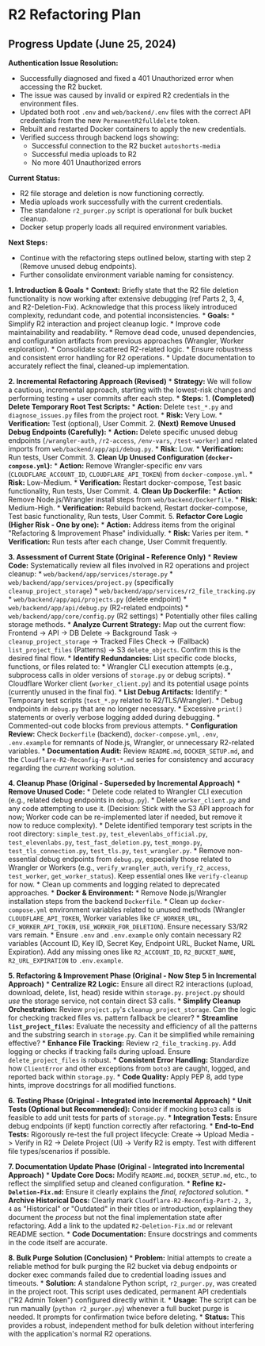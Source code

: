 # R2 Refactoring Plan

## Progress Update (June 25, 2024)

**Authentication Issue Resolution:**
- Successfully diagnosed and fixed a 401 Unauthorized error when accessing the R2 bucket.
- The issue was caused by invalid or expired R2 credentials in the environment files.
- Updated both root `.env` and `web/backend/.env` files with the correct API credentials from the new `PermanentR2fulldelete` token.
- Rebuilt and restarted Docker containers to apply the new credentials.
- Verified success through backend logs showing:
  - Successful connection to the R2 bucket `autoshorts-media`
  - Successful media uploads to R2
  - No more 401 Unauthorized errors

**Current Status:**
- R2 file storage and deletion is now functioning correctly.
- Media uploads work successfully with the current credentials.
- The standalone `r2_purger.py` script is operational for bulk bucket cleanup.
- Docker setup properly loads all required environment variables.

**Next Steps:**
- Continue with the refactoring steps outlined below, starting with step 2 (Remove unused debug endpoints).
- Further consolidate environment variable naming for consistency.

**1. Introduction & Goals**
    *   **Context:** Briefly state that the R2 file deletion functionality is now working after extensive debugging (ref Parts 2, 3, 4, and R2-Deletion-Fix). Acknowledge that this process likely introduced complexity, redundant code, and potential inconsistencies.
    *   **Goals:**
        *   Simplify R2 interaction and project cleanup logic.
        *   Improve code maintainability and readability.
        *   Remove dead code, unused dependencies, and configuration artifacts from previous approaches (Wrangler, Worker exploration).
        *   Consolidate scattered R2-related logic.
        *   Ensure robustness and consistent error handling for R2 operations.
        *   Update documentation to accurately reflect the final, cleaned-up implementation.

**2. Incremental Refactoring Approach (Revised)**
    *   **Strategy:** We will follow a cautious, incremental approach, starting with the lowest-risk changes and performing testing + user commits after each step.
    *   **Steps:**
        1.  **(Completed)** **Delete Temporary Root Test Scripts:**
            *   **Action:** Delete `test_*.py` and `diagnose_issues.py` files from the project root.
            *   **Risk:** Very Low.
            *   **Verification:** Test (optional), User Commit.
        2.  **(Next)** **Remove Unused Debug Endpoints (Carefully):**
            *   **Action:** Delete specific unused debug endpoints (`/wrangler-auth`, `/r2-access`, `/env-vars`, `/test-worker`) and related imports from `web/backend/app/api/debug.py`.
            *   **Risk:** Low.
            *   **Verification:** Run tests, User Commit.
        3.  **Clean Up Unused Configuration (`docker-compose.yml`):**
            *   **Action:** Remove Wrangler-specific env vars (`CLOUDFLARE_ACCOUNT_ID`, `CLOUDFLARE_API_TOKEN`) from `docker-compose.yml`.
            *   **Risk:** Low-Medium.
            *   **Verification:** Restart docker-compose, Test basic functionality, Run tests, User Commit.
        4.  **Clean Up Dockerfile:**
            *   **Action:** Remove Node.js/Wrangler install steps from `web/backend/Dockerfile`.
            *   **Risk:** Medium-High.
            *   **Verification:** Rebuild backend, Restart docker-compose, Test basic functionality, Run tests, User Commit.
        5.  **Refactor Core Logic (Higher Risk - One by one):**
            *   **Action:** Address items from the original "Refactoring & Improvement Phase" individually.
            *   **Risk:** Varies per item.
            *   **Verification:** Run tests after each change, User Commit frequently.

**3. Assessment of Current State (Original - Reference Only)**
    *   **Review Code:** Systematically review all files involved in R2 operations and project cleanup:
        *   `web/backend/app/services/storage.py`
        *   `web/backend/app/services/project.py` (specifically `cleanup_project_storage`)
        *   `web/backend/app/services/r2_file_tracking.py`
        *   `web/backend/app/api/projects.py` (delete endpoint)
        *   `web/backend/app/api/debug.py` (R2-related endpoints)
        *   `web/backend/app/core/config.py` (R2 settings)
        *   Potentially other files calling storage methods.
    *   **Analyze Current Strategy:** Map out the current flow: Frontend -> API -> DB Delete -> Background Task -> `cleanup_project_storage` -> Tracked Files Check -> (Fallback) `list_project_files` (Patterns) -> S3 `delete_objects`. Confirm this is the desired final flow.
    *   **Identify Redundancies:** List specific code blocks, functions, or files related to:
        *   Wrangler CLI execution attempts (e.g., subprocess calls in older versions of `storage.py` or debug scripts).
        *   Cloudflare Worker client (`worker_client.py`) and its potential usage points (currently unused in the final fix).
    *   **List Debug Artifacts:** Identify:
        *   Temporary test scripts (`test_*.py` related to R2/TLS/Wrangler).
        *   Debug endpoints in `debug.py` that are no longer necessary.
        *   Excessive `print()` statements or overly verbose logging added during debugging.
        *   Commented-out code blocks from previous attempts.
    *   **Configuration Review:** Check `Dockerfile` (backend), `docker-compose.yml`, `.env`, `.env.example` for remnants of Node.js, Wrangler, or unnecessary R2-related variables.
    *   **Documentation Audit:** Review `README.md`, `DOCKER_SETUP.md`, and the `Cloudflare-R2-Reconfig-Part-*.md` series for consistency and accuracy regarding the *current* working solution.

**4. Cleanup Phase (Original - Superseded by Incremental Approach)**
    *   **Remove Unused Code:**
        *   Delete code related to Wrangler CLI execution (e.g., related debug endpoints in `debug.py`).
        *   Delete `worker_client.py` and any code attempting to use it. (Decision: Stick with the S3 API approach for now; Worker code can be re-implemented later if needed, but remove it now to reduce complexity).
        *   Delete identified temporary test scripts in the root directory: `simple_test.py`, `test_elevenlabs_official.py`, `test_elevenlabs.py`, `test_fast_deletion.py`, `test_mongo.py`, `test_tls_connection.py`, `test_tls.py`, `test_wrangler.py`.
        *   Remove non-essential debug endpoints from `debug.py`, especially those related to Wrangler or Workers (e.g., `verify_wrangler_auth`, `verify_r2_access`, `test_worker`, `get_worker_status`). Keep essential ones like `verify-cleanup` for now.
        *   Clean up comments and logging related to deprecated approaches.
    *   **Docker & Environment:**
        *   Remove Node.js/Wrangler installation steps from the backend `Dockerfile`.
        *   Clean up `docker-compose.yml` environment variables related to unused methods (Wrangler `CLOUDFLARE_API_TOKEN`, Worker variables like `CF_WORKER_URL`, `CF_WORKER_API_TOKEN`, `USE_WORKER_FOR_DELETION`). Ensure necessary S3/R2 vars remain.
        *   Ensure `.env` and `.env.example` only contain necessary R2 variables (Account ID, Key ID, Secret Key, Endpoint URL, Bucket Name, URL Expiration). Add any missing ones like `R2_ACCOUNT_ID`, `R2_BUCKET_NAME`, `R2_URL_EXPIRATION` to `.env.example`.

**5. Refactoring & Improvement Phase (Original - Now Step 5 in Incremental Approach)**
    *   **Centralize R2 Logic:** Ensure all direct R2 interactions (upload, download, delete, list, head) reside within `storage.py`. `project.py` should *use* the storage service, not contain direct S3 calls.
    *   **Simplify Cleanup Orchestration:** Review `project.py`'s `cleanup_project_storage`. Can the logic for checking tracked files vs. pattern fallback be clearer?
    *   **Streamline `list_project_files`:** Evaluate the necessity and efficiency of all the patterns and the substring search in `storage.py`. Can it be simplified while remaining effective?
    *   **Enhance File Tracking:** Review `r2_file_tracking.py`. Add logging or checks if tracking fails during upload. Ensure `delete_project_files` is robust.
    *   **Consistent Error Handling:** Standardize how `ClientError` and other exceptions from `boto3` are caught, logged, and reported back within `storage.py`.
    *   **Code Quality:** Apply PEP 8, add type hints, improve docstrings for all modified functions.

**6. Testing Phase (Original - Integrated into Incremental Approach)**
    *   **Unit Tests (Optional but Recommended):** Consider if mocking `boto3` calls is feasible to add unit tests for parts of `storage.py`.
    *   **Integration Tests:** Ensure debug endpoints (if kept) function correctly after refactoring.
    *   **End-to-End Tests:** Rigorously re-test the full project lifecycle: Create -> Upload Media -> Verify in R2 -> Delete Project (UI) -> Verify R2 is empty. Test with different file types/scenarios if possible.

**7. Documentation Update Phase (Original - Integrated into Incremental Approach)**
    *   **Update Core Docs:** Modify `README.md`, `DOCKER_SETUP.md`, etc., to reflect the simplified setup and cleaned configuration.
    *   **Refine `R2-Deletion-Fix.md`:** Ensure it clearly explains the *final, refactored* solution.
    *   **Archive Historical Docs:** Clearly mark `Cloudflare-R2-Reconfig-Part-2, 3, 4` as "Historical" or "Outdated" in their titles or introduction, explaining they document the *process* but not the final implementation state after refactoring. Add a link to the updated `R2-Deletion-Fix.md` or relevant README section.
    *   **Code Documentation:** Ensure docstrings and comments in the code itself are accurate. 

**8. Bulk Purge Solution (Conclusion)**
    *   **Problem:** Initial attempts to create a reliable method for bulk purging the R2 bucket via debug endpoints or docker exec commands failed due to credential loading issues and timeouts.
    *   **Solution:** A standalone Python script, `r2_purger.py`, was created in the project root. This script uses dedicated, permanent API credentials ("R2 Admin Token") configured directly within it.
    *   **Usage:** The script can be run manually (`python r2_purger.py`) whenever a full bucket purge is needed. It prompts for confirmation twice before deleting.
    *   **Status:** This provides a robust, independent method for bulk deletion without interfering with the application's normal R2 operations. 